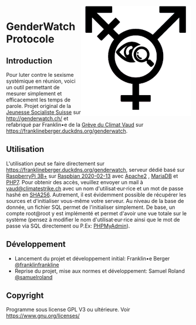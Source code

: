 <img src="https://raw.githubusercontent.com/FranklinBerger/genderwatch/master/graphic/logo.png" width="300" align="right">

# GenderWatch Protocole

## Introduction

Pour luter contre le sexisme systémique en réunion, voici un outil permettant de mesurer simplement et efficacement les
temps de parole. Projet original de la [Jeunesse Socialiste Suisse](https://www.juso.ch/fr/) sur http://genderwatch.ch/
et refabriqué par Franklin•e de la [Grève du Climat Vaud](https://vaud.climatestrike.ch/) sur https://franklineberger.duckdns.org/genderwatch.

## Utilisation

L'utilisation peut se faire directement sur https://franklineberger.duckdns.org/genderwatch, serveur dédié basé
sur [RaspberryPi 3B+](https://www.raspberrypi.org/products/raspberry-pi-3-model-b-plus/)
sur [Raspbian 2020-02-13](https://www.raspberrypi.org/downloads/raspbian/) avec [Apache2](https://httpd.apache.org/)
, [MariaDB](https://mariadb.org/) et [PHP7](https://www.php.net/). Pour obtenir des accès, veuillez envoyer un mail à
vaud@climatestrike.ch avec un nom d'utilisat·eur·rice et un mot de passe hashé en [SHA256](https://www.sha256.fr/).
Autrement, il est évidemment possible de récupérer les sources et d'initialiser vous-même votre serveur. Au niveau de la
base de donnée, un fichier SQL permet de l'initialiser simplement. De base, un compte root@root y est implémenté et
permet d'avoir une vue totale sur le système (pensez à modifier le nom d'utilisat·eur·rice ainsi que le mot de passe via
SQL directement ou P.Ex: [PHPMyAdmin](https://www.phpmyadmin.net/)).

## Développement
* Lancement du projet et développement initial: Franklin•e Berger [@franklinfrankline](https://github.com/FranklinBerger)
* Reprise du projet, mise aux normes et développement: Samuel Roland [@samuelroland](https://github.com/samuelroland)

## Copyright
Programme sous license GPL V3 ou ultérieure. Voir https://www.gnu.org/licenses/
